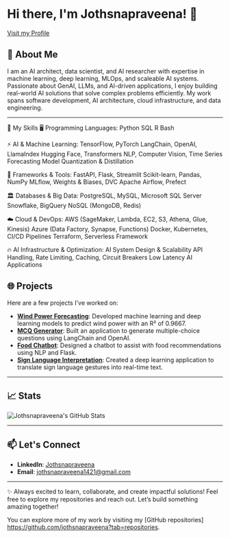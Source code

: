 # Hi there, I'm Jothsnapraveena! 👋
[Visit my Profile](https://github.com/jothsnapraveena/jothsnapraveena)


## 🌟 About Me

I am an AI architect, data scientist, and AI researcher with expertise in machine learning, deep learning, MLOps, and scaleable AI systems. Passionate about GenAI, LLMs, and AI-driven applications, I enjoy building real-world AI solutions that solve complex problems efficiently. My work spans software development, AI architecture, cloud infrastructure, and data engineering.

---

🚀 My Skills
🖥️ Programming Languages:
Python
SQL
R
Bash

⚡ AI & Machine Learning:
TensorFlow, PyTorch
LangChain, OpenAI, LlamaIndex
Hugging Face, Transformers
NLP, Computer Vision, Time Series Forecasting
Model Quantization & Distillation

🔧 Frameworks & Tools:
FastAPI, Flask, Streamlit
Scikit-learn, Pandas, NumPy
MLflow, Weights & Biases, DVC
Apache Airflow, Prefect

🏛️ Databases & Big Data:
PostgreSQL, MySQL, Microsoft SQL Server
Snowflake, BigQuery
NoSQL (MongoDB, Redis)

☁️ Cloud & DevOps:
AWS (SageMaker, Lambda, EC2, S3, Athena, Glue, Kinesis)
Azure (Data Factory, Synapse, Functions)
Docker, Kubernetes, CI/CD Pipelines
Terraform, Serverless Framework

🔥 AI Infrastructure & Optimization:
AI System Design & Scalability
API Handling, Rate Limiting, Caching, Circuit Breakers
Low Latency AI Applications


## 🌐 Projects
Here are a few projects I've worked on:

- **[Wind Power Forecasting](https://github.com/jothsnapraveena/wind-power-forecasting)**: Developed machine learning and deep learning models to predict wind power with an R² of 0.9667.
- **[MCQ Generator](https://github.com/jothsnapraveena/mcq-generator)**: Built an application to generate multiple-choice questions using LangChain and OpenAI.
- **[Food Chatbot](https://github.com/jothsnapraveena/food_ChatBot)**: Designed a chatbot to assist with food recommendations using NLP and Flask.
- **[Sign Language Interpretation](https://github.com/jothsnapraveena/sign-language-interpretation)**: Created a deep learning application to translate sign language gestures into real-time text.

---

## 📈 Stats
![Jothsnapraveena's GitHub Stats](https://github-readme-stats.vercel.app/api?username=jothsnapraveena&show_icons=true&theme=radical)

---

## 📫 Let's Connect
- **LinkedIn**: [Jothsnapraveena](https://www.linkedin.com/in/jothsna/)
- **Email**: jothsnapraveena1421@gmail.com

---

✨ Always excited to learn, collaborate, and create impactful solutions! Feel free to explore my repositories and reach out. Let’s build something amazing together!

You can explore more of my work by visiting my [GitHub repositories] https://github.com/jothsnapraveena?tab=repositories.



  



